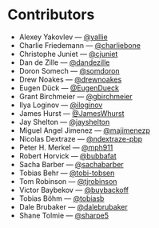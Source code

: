 Contributors
===

* Alexey Yakovlev &mdash; [@yallie](https://github.com/yallie)
* Charlie Friedemann &mdash; [@charliebone](https://github.com/charliebone)
* Christophe Juniet &mdash; [@cjuniet](https://github.com/cjuniet)
* Dan de Zille &mdash; [@dandezille](https://github.com/dandezille)
* Doron Somech &mdash; [@somdoron](https://github.com/somdoron)
* Drew Noakes &mdash; [@drewnoakes](https://github.com/drewnoakes)
* Eugen Dück &mdash; [@EugenDueck](https://github.com/EugenDueck)
* Grant Birchmeier &mdash; [@gbirchmeier](https://github.com/gbirchmeier)
* Ilya Loginov &mdash; [@iloginov](https://github.com/iloginov)
* James Hurst &mdash; [@JamesWhurst](https://github.com/JamesWhurst)
* Jay Shelton &mdash; [@jayshelton](https://github.com/jayshelton)
* Miguel Angel Jimenez &mdash; [@majimenezp](https://github.com/majimenezp)
* Nicolas Dextraze &mdash; [@ndextraze-pbp](https://github.com/ndextraze-pbp)
* Peter H. Merkel &mdash; [@mph911](https://github.com/mph911)
* Robert Horvick &mdash; [@bubbafat](https://github.com/bubbafat)
* Sacha Barber &mdash; [@sachabarber](https://github.com/sachabarber)
* Tobias Behr &mdash; [@tobi-tobsen](https://github.com/tobi-tobsen)
* Tom Robinson &mdash; [@tjrobinson](https://github.com/tjrobinson)
* Victor Baybekov &mdash; [@buybackoff](https://github.com/buybackoff)
* Tobias Böhm &mdash; [@tobiasb](https://github.com/tobiasb)
* Dale Brubaker &mdash; [@dalebrubaker](https://github.com/dalebrubaker)
* Shane Tolmie &mdash; [@sharpe5](https://github.com/sharpe5)
